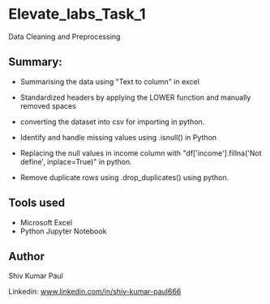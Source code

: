 # Elevate_labs_Task_1
 Data Cleaning and Preprocessing

## Summary:

- Summarising the data using "Text to column" in excel

- Standardized headers by applying the LOWER function and manually removed spaces

- converting the dataset into csv for importing in python.
- Identify and handle missing values using .isnull() in Python
- Replacing the null values in income column with "df['income'].fillna('Not define', inplace=True)" in python.
- Remove duplicate rows using .drop_duplicates() using python.

## Tools used
- Microsoft Excel
- Python Jupyter Notebook

## Author
Shiv Kumar Paul

Linkedin: www.linkedin.com/in/shiv-kumar-paul666









